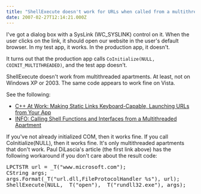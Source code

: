 ```yaml
---
title: "ShellExecute doesn't work for URLs when called from a multithreaded apartment"
date: 2007-02-27T12:14:21.000Z
---
```

I've got a dialog box with a SysLink (WC_SYSLINK) control on it. When the user clicks on the link, it should open our website in the user's default browser. In my test app, it works. In the production app, it doesn't.

It turns out that the production app calls `CoInitialize(NULL, COINIT_MULTITHREADED)`, and the test app doesn't.

ShellExecute doesn't work from multithreaded apartments. At least, not on Windows XP or 2003\. The same code appears to work fine on Vista.

See the following:

*   [C++ At Work: Making Static Links Keyboard-Capable, Launching URLs from Your App](http://msdn.microsoft.com/msdnmag/issues/05/03/CATWork/default.aspx)
*   [INFO: Calling Shell Functions and Interfaces from a Multithreaded Apartment](http://support.microsoft.com/kb/287087)

If you've not already initialized COM, then it works fine. If you call CoInitialize(NULL), then it works fine. It's only multithreaded apartments that don't work. Paul DiLascia's article (the first link above) has the following workaround if you don't care about the result code:

<pre>LPCTSTR url = _T("www.microsoft.com");
CString args;
args.Format(_T("url.dll,FileProtocolHandler %s"), url);
ShellExecute(NULL, _T("open"), _T("rundll32.exe"), args);</pre>
